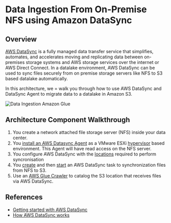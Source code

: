 # Data Ingestion From On-Premise NFS using Amazon DataSync

## Overview

[AWS DataSync](https://aws.amazon.com/datasync/) is a fully managed data transfer service that simplifies, automates, and accelerates moving and replicating data between on-premises storage systems and AWS storage services over the internet or AWS Direct Connect. In a datalake environment, AWS DataSync can be used to sync files securely from on premise storage servers like NFS to S3 based datalake automatically.

In this architecture, we = walk you through how to use AWS DataSync and DataSync Agent to migrate data to a datalake in Amazon S3.

![Data Ingestion Amazon Glue](../.gitbook/assets/aws-datasync-from-nfs-on-prem.png)

## Architecture Component Walkthrough

1. You create a network attached file storage server \(NFS\) inside your data center.
2. You [install an AWS Datasync Agent](https://docs.aws.amazon.com/datasync/latest/userguide/create-agent-cli.html) as a VMware ESXi [hypervisor](https://en.wikipedia.org/wiki/Hypervisor) based environment. This Agent will have read access on the NFS server.
3. You configure AWS DataSync with the [locations](https://docs.aws.amazon.com/datasync/latest/userguide/create-locations-cli.html) required to perform syncronisation
4. You [create](https://docs.aws.amazon.com/datasync/latest/userguide/create-task-cli.html) and then [start](https://docs.aws.amazon.com/datasync/latest/userguide/start-task-execution.html) an AWS DataSync task to synchronization files from NFS to S3.
5. Use an [AWS Glue Crawler](https://docs.aws.amazon.com/glue/latest/dg/add-crawler.html) to catalog the S3 location that receives files via AWS DataSync.

## References

* [Getting started with AWS DataSync](https://docs.aws.amazon.com/datasync/latest/userguide/getting-started.html)
* [How AWS DataSync works](https://docs.aws.amazon.com/datasync/latest/userguide/how-datasync-works.html)


